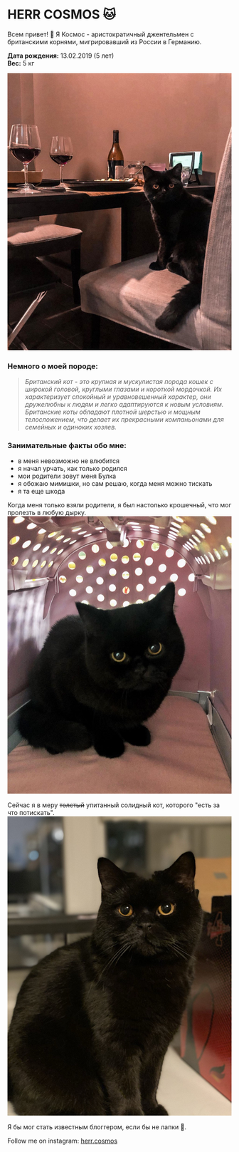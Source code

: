 # HERR COSMOS 🐱

Всем привет! 👋 Я Космос - аристократичный джентельмен с британскими корнями, мигрировавший из России в Германию.

**Дата рождения:** 13.02.2019  (5 лет)  
**Вес:** 5 кг


![cosmos](photos/IMG_2749.jpg)
### Немного о моей породе:
> *Британский кот - это крупная и мускулистая порода кошек с широкой головой, круглыми глазами и короткой мордочкой. Их характеризует спокойный и уравновешенный характер, они дружелюбны к людям и легко адаптируются к новым условиям. Британские коты обладают плотной шерстью и мощным телосложением, что делает их прекрасными компаньонами для семейных и одиноких хозяев.* 


### Занимательные факты обо мне:
- в меня невозможно не влюбится
- я начал урчать, как только родился
- мои родители зовут меня Булка
- я обожаю мимишки, но сам решаю, когда меня можно тискать
- я та еще шкода

Когда меня только взяли родители, я был настолько крошечный, что мог пролезть в любую дырку. 
![little_cosmos](photos/IMG_2750.jpg)

Сейчас я в меру ~~толстый~~ упитанный солидный кот, которого "есть за что потискать".
![cosmos_now](photos/IMG_2752.jpg)

Я бы мог стать известным блоггером, если бы не лапки 🐾.

Follow me on instagram: [herr.cosmos](https://www.instagram.com/herr.cosmos)